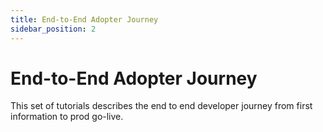 ```yaml
---
title: End-to-End Adopter Journey
sidebar_position: 2
---
```


# End-to-End Adopter Journey

This set of tutorials describes the end to end developer journey from first information to prod go-live.